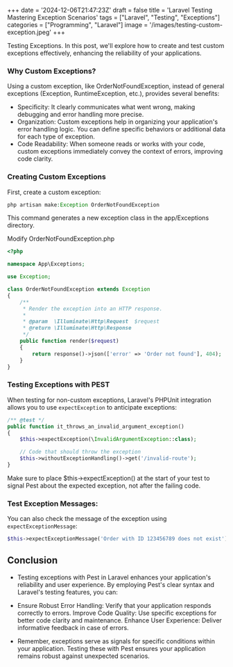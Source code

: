 +++
date = '2024-12-06T21:47:23Z'
draft = false
title = 'Laravel Testing  Mastering Exception Scenarios'
tags = ["Laravel", "Testing", "Exceptions"]
categories = ["Programming", "Laravel"]
image = '/images/testing-custom-exception.jpeg'
+++

Testing Exceptions. In this post, we'll explore how to create and test custom exceptions effectively, enhancing the reliability of your applications.
<!--more-->

### Why Custom Exceptions?
Using a custom exception, like OrderNotFoundException, instead of general exceptions (Exception, RuntimeException, etc.), provides several benefits:

- Specificity: It clearly communicates what went wrong, making debugging and error handling more precise.
- Organization: Custom exceptions help in organizing your application's error handling logic. You can define specific behaviors or additional data for each type of exception.
- Code Readability: When someone reads or works with your code, custom exceptions immediately convey the context of errors, improving code clarity.

### Creating Custom Exceptions
First, create a custom exception:

```php
php artisan make:Exception OrderNotFoundException
```

This command generates a new exception class in the app/Exceptions directory.

Modify OrderNotFoundException.php


```php
<?php

namespace App\Exceptions;

use Exception;

class OrderNotFoundException extends Exception
{
    /**
     * Render the exception into an HTTP response.
     *
     * @param  \Illuminate\Http\Request  $request
     * @return \Illuminate\Http\Response
     */
    public function render($request)
    {
        return response()->json(['error' => 'Order not found'], 404);
    }
}
```

### Testing Exceptions with PEST
When testing for non-custom exceptions, Laravel's PHPUnit integration allows you to use `expectException` to anticipate exceptions:

```php
/** @test */
public function it_throws_an_invalid_argument_exception()
{
    $this->expectException(\InvalidArgumentException::class);

    // Code that should throw the exception
    $this->withoutExceptionHandling()->get('/invalid-route');
}
```
Make sure to place $this->expectException() at the start of your test to signal Pest about the expected exception, not after the failing code.

### Test Exception Messages: 

You can also check the message of the exception using `expectExceptionMessage`:

```php
$this->expectExceptionMessage('Order with ID 123456789 does not exist');
```

## Conclusion
- Testing exceptions with Pest in Laravel enhances your application's reliability and user experience. By employing Pest's clear syntax and Laravel's testing features, you can:

- Ensure Robust Error Handling: Verify that your application responds correctly to errors.
Improve Code Quality: Use specific exceptions for better code clarity and maintenance.
Enhance User Experience: Deliver informative feedback in case of errors.

- Remember, exceptions serve as signals for specific conditions within your application. Testing these with Pest ensures your application remains robust against unexpected scenarios.